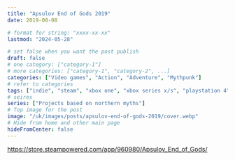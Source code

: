 ```yaml
---
title: "Apsulov End of Gods 2019"
date: 2019-08-08

# format for string: "xxxx-xx-xx"
lastmod: "2024-05-28"

# set false when you want the post publish
draft: false
# one category: ["category-1"]
# more categories: ["category-1", "category-2", ...]
categories: ["Video games", "Action", "Adventure", "Mythpunk"]
# refer to categories
tags: ["indie", "steam", "xbox one", "xbox series x/s", "playstation 4", "playstation 5", "nintendo switch", "angry demon", "mythology", "northern religion"]
# seires
series: ["Projects based on northern myths"]
# Top image for the post
image: "/uk/images/posts/apsulov-end-of-gods-2019/cover.webp"
# Hide from home and other main page
hideFromCenter: false
---
```

https://store.steampowered.com/app/960980/Apsulov_End_of_Gods/
<!--more-->
